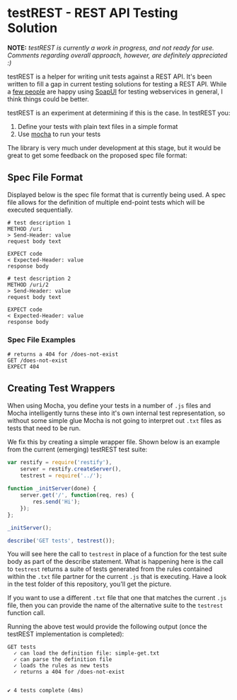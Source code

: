 # testREST - REST API Testing Solution

__NOTE:__ _testREST is currently a work in progress, and not ready for use.  Comments regarding overall approach, however, are definitely appreciated :)_

testREST is a helper for writing unit tests against a REST API.  It's been written to fill a gap in current testing solutions for testing a REST API.  While a [few people](http://stackoverflow.com/questions/203495/testing-rest-webservices) are happy using [SoapUI](http://www.soapui.org/) for testing webservices in general, I think things could be better.

testREST is an experiment at determining if this is the case.  In testREST you:

1. Define your tests with plain text files in a simple format
2. Use [mocha](https://github.com/visionmedia/mocha) to run your tests

The library is very much under development at this stage, but it would be great to get some feedback on the proposed spec file format:

## Spec File Format

Displayed below is the spec file format that is currently being used.  A spec file allows for the definition of multiple end-point tests which will be executed sequentially.

```
# test description 1
METHOD /uri
> Send-Header: value
request body text

EXPECT code
< Expected-Header: value
response body

# test description 2
METHOD /uri/2
> Send-Header: value
request body text

EXPECT code
< Expected-Header: value
response body
```

### Spec File Examples

```
# returns a 404 for /does-not-exist
GET /does-not-exist
EXPECT 404
```

## Creating Test Wrappers

When using Mocha, you define your tests in a number of `.js` files and Mocha intelligently turns these into it's own internal test representation, so without some simple glue Mocha is not going to interpret out `.txt` files as tests that need to be run.

We fix this by creating a simple wrapper file.  Shown below is an example from the current (emerging) testREST test suite:

```js
var restify = require('restify'),
    server = restify.createServer(),
    testrest = require('../');
    
function _initServer(done) {
    server.get('/', function(req, res) {
        res.send('Hi');
    });
};

_initServer();

describe('GET tests', testrest());
```

You will see here the call to `testrest` in place of a function for the test suite body as part of the describe statement.  What is happening here is the call to `testrest` returns a suite of tests generated from the rules contained within the `.txt` file partner for the current `.js` that is executing.  Have a look in the test folder of this repository, you'll get the picture.

If you want to use a different `.txt` file that one that matches the current `.js` file, then you can provide the name of the alternative suite to the `testrest` function call.

Running the above test would provide the following output (once the testREST implementation is completed):

```
GET tests
  ✓ can load the definition file: simple-get.txt 
  ✓ can parse the definition file 
  ✓ loads the rules as new tests 
  ✓ returns a 404 for /does-not-exist 


✔ 4 tests complete (4ms)
```